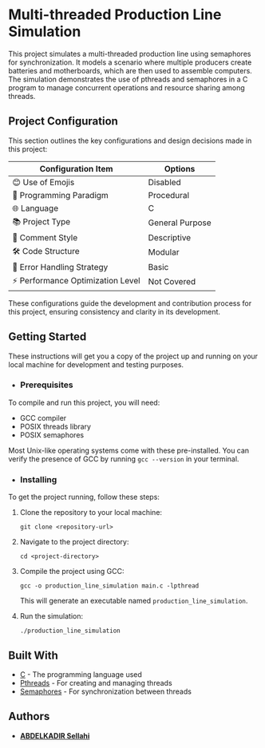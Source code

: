 # Multi-threaded Production Line Simulation

This project simulates a multi-threaded production line using semaphores for synchronization. It models a scenario where multiple producers create batteries and motherboards, which are then used to assemble computers. The simulation demonstrates the use of pthreads and semaphores in a C program to manage concurrent operations and resource sharing among threads.

## Project Configuration

This section outlines the key configurations and design decisions made in this project:

|  **Configuration Item**            |  **Options**             |
| ---------------------------------- | ------------------------ |
| 😊 Use of Emojis                   | Disabled                 |
| 🧠 Programming Paradigm            | Procedural               |
| 🌐 Language                        | C                        |
| 📚 Project Type                    | General Purpose          |
| 📖 Comment Style                   | Descriptive              |
| 🛠️ Code Structure                  | Modular                  |
| 🚫 Error Handling Strategy         | Basic                    |
| ⚡ Performance Optimization Level  | Not Covered              |

These configurations guide the development and contribution process for this project, ensuring consistency and clarity in its development.

## Getting Started

These instructions will get you a copy of the project up and running on your local machine for development and testing purposes.

- ### Prerequisites

To compile and run this project, you will need:

- GCC compiler
- POSIX threads library
- POSIX semaphores

Most Unix-like operating systems come with these pre-installed. You can verify the presence of GCC by running `gcc --version` in your terminal.

- ### Installing

To get the project running, follow these steps:

1. Clone the repository to your local machine:

   `git clone <repository-url>`

2. Navigate to the project directory:

   `cd <project-directory>`
   
3. Compile the project using GCC:

   `gcc -o production_line_simulation main.c -lpthread`

   This will generate an executable named `production_line_simulation`.

4. Run the simulation:

   `./production_line_simulation`

## Built With

- [C](https://en.wikipedia.org/wiki/C_(programming_language)) - The programming language used
- [Pthreads](https://en.wikipedia.org/wiki/POSIX_Threads) - For creating and managing threads
- [Semaphores](https://en.wikipedia.org/wiki/Semaphore_(programming)) - For synchronization between threads

## Authors
- [**ABDELKADIR Sellahi**](https://github.com/AbdelkadirSellahi)

